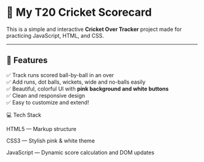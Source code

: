 # 🏏 My T20 Cricket Scorecard

This is a simple and interactive **Cricket Over Tracker** project made for practicing JavaScript, HTML, and CSS.

---

## 📌 **Features**

✅ Track runs scored ball-by-ball in an over  
✅ Add runs, dot balls, wickets, wide and no-balls easily  
✅ Beautiful, colorful UI with **pink background and white buttons**  
✅ Clean and responsive design  
✅ Easy to customize and extend!



💻 Tech Stack


HTML5 — Markup structure

CSS3 — Stylish pink & white theme

JavaScript — Dynamic score calculation and DOM updates
